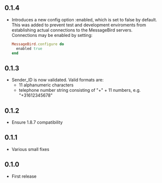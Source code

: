 0.1.4
-----------
- Introduces a new config option :enabled, which is set to false by default.
  This was added to prevent test and development enviroments from establishing actual connections
  to the MessageBird servers. Connections may be enabled by setting:

  ```ruby
  MessageBird.configure do
    enabled true
  end
  ```


0.1.3
-----------
- Sender_ID is now validated. Valid formats are:
  - 11 alphanumeric characters
  - telephone number string consisting of "+" + 11 numbers, e.g. "+31612345678"


0.1.2
-----------
- Ensure 1.8.7 compatibility


0.1.1
-----------
- Various small fixes


0.1.0
-----------
- First release
